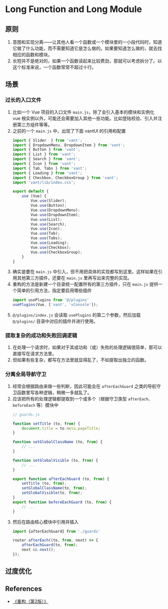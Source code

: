 # Long Function and Long Module


## 原则
1. 意图和实现分离——让其他人看一个函数或一个模块里的一小段代码时，知道它做了什么功能，而不需要知道它是怎么做的。如果要知道怎么做的，就去找相应的函数和模块。
2. 长短并不是绝对的，如果一个函数读起来比较费劲，那就可以考虑拆分了。以这个标准来说，一个函数常常不超过十行。


## 场景
### 过长的入口文件
1. 比如一个 Vue 项目的入口文件 `main.js`，除了会引入基本的模块和实例化 vue 根实例以外，可能还会需要加入其他一些功能。比如登陆校验、引入并注册第三方组件等等。
2. 之前的一个 `main.js` 中，出现了下面 vantUI 的引用和配置
    ```js
    import { Slider  } from 'vant';
    import { DropdownMenu, DropdownItem } from 'vant';
    import { Button } from 'vant';
    import { List } from 'vant';
    import { Search } from 'vant';
    import { Icon } from 'vant';
    import { Tab, Tabs } from 'vant';
    import { Loading } from 'vant';
    import { Checkbox, CheckboxGroup } from 'vant';
    import 'vant/lib/index.css';

    export default {
        use (Vue) {
            Vue.use(Slider);
            Vue.use(Button);
            Vue.use(DropdownMenu);
            Vue.use(DropdownItem);
            Vue.use(List);
            Vue.use(Search);
            Vue.use(Icon);
            Vue.use(Tab);
            Vue.use(Tabs);
            Vue.use(Loading);
            Vue.use(Checkbox);
            Vue.use(CheckboxGroup);
        }
    }
    ```
3. 确实是要在 `main.js` 中引入，但不用把具体的实现都写到这里。这样如果在引用其他第三方插件，还要在 `main.js` 里再写出来完整的实现。
4. 重构的方法是新建一个目录统一配置所有的第三方插件，只在 `main.js` 提供一个简单的引用方法，指定要启用哪些插件
    ```js
    import usePlugins from '@/plugins'
    usePlugins(Vue, ['vant', 'vConsole']);
    ```
5. `@/plugins/index.js` 会读取 `usePlugins` 的第二个参数，然后加载 `@/plugins/` 目录中对应的插件并进行使用。

### 提取复杂的成功和失败回调逻辑
1. 在处理一个请求时，如果对于其成功和（或）失败的处理逻辑很简单，那可以直接写在请求方法里。
2. 但如果有些复杂，都写在方法里就显得乱了，不如提取出独立的函数。

### 分离全局导航守卫
1. 经常会根据路由来做一些判断，因此可能会在 `afterEachGuard` 之类的导航守卫函数里写各种逻辑，稍微一多就乱了。
2. 应该把所有的处理逻辑都提取到一个或多个（根据守卫类型 `afterEach`、`beforeEach` 等）模块中
    ```js
    // guards.js

    function setTitle (to, from) {
        document.title = to.meta.pageTitle;
    }

    function setGlobalClassName (to, from) {
        // ...
    }

    function setGlobalVisible (to, from) {
        // ...
    }

    export function afterEachGuard (to, from) {
        setTitle (to, from);
        setGlobalClassName(to, from);
        setGlobalVisible(to, from);
    }
    export function beforeEachGuard (to, from) {
        // ...
    }
    ```
3. 然后在路由核心模块中引用并插入
    ```js
    import {afterEachGuard} from './guards'

    router.afterEach((to, from, next) => {
        afterEachGuard(to, from);
        next && next();
    });
    ```


## 过度优化





















































## References
* [《重构（第2版）》](https://book.douban.com/subject/33400354/)
